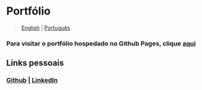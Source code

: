# Portfólio

> [English](README.md) | [Português](README.pt.md)

### Para visitar o portfólio hospedado no Github Pages, clique [aqui](https://google.com)

## Links pessoais

### [Github](https://github.com/GabrielMCavalcante) | [LinkedIn](https://linkedin.com/in/gabrielmcavalcante)
